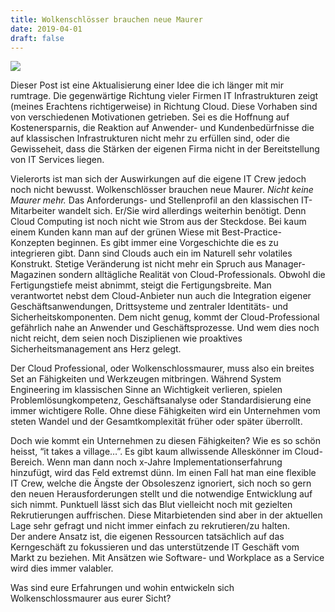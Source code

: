 ```yaml
---
title: Wolkenschlösser brauchen neue Maurer
date: 2019-04-01
draft: false
---
```


![](https://cdn-images-1.medium.com/max/1200/1*iNe8XkPtWW_p3_OoTzVY9w.png)

Dieser Post ist eine Aktualisierung einer Idee die ich länger mit mir rumtrage. Die gegenwärtige Richtung vieler Firmen IT Infrastrukturen zeigt (meines Erachtens richtigerweise) in Richtung Cloud. Diese Vorhaben sind von verschiedenen Motivationen getrieben. Sei es die Hoffnung auf Kostenersparnis, die Reaktion auf Anwender- und Kundenbedürfnisse die auf klassischen Infrastrukturen nicht mehr zu erfüllen sind, oder die Gewisseheit, dass die Stärken der eigenen Firma nicht in der Bereitstellung von IT Services liegen.

Vielerorts ist man sich der Auswirkungen auf die eigene IT Crew jedoch noch nicht bewusst. Wolkenschlösser brauchen neue Maurer. _Nicht keine Maurer mehr._ Das Anforderungs- und Stellenprofil an den klassischen IT-Mitarbeiter wandelt sich. Er/Sie wird allerdings weiterhin benötigt. Denn Cloud Computing ist noch nicht wie Strom aus der Steckdose. Bei kaum einem Kunden kann man auf der grünen Wiese mit Best-Practice-Konzepten beginnen. Es gibt immer eine Vorgeschichte die es zu integrieren gibt. Dann sind Clouds auch ein im Naturell sehr volatiles Konstrukt. Stetige Veränderung ist nicht mehr ein Spruch aus Manager-Magazinen sondern alltägliche Realität von Cloud-Professionals. Obwohl die Fertigungstiefe meist abnimmt, steigt die Fertigungsbreite. Man verantwortet nebst dem Cloud-Anbieter nun auch die Integration eigener Geschäftsanwendungen, Drittsysteme und zentraler Identitäts- und Sicherheitskomponenten. Dem nicht genug, kommt der Cloud-Professional gefährlich nahe an Anwender und Geschäftsprozesse. Und wem dies noch nicht reicht, dem seien noch Disziplienen wie proaktives Sicherheitsmanagement ans Herz gelegt.

Der Cloud Professional, oder Wolkenschlossmaurer, muss also ein breites Set an Fähigkeiten und Werkzeugen mitbringen. Während System Engineering im klassischen Sinne an Wichtigkeit verlieren, spielen Problemlösungkompetenz, Geschäftsanalyse oder Standardisierung eine immer wichtigere Rolle. Ohne diese Fähigkeiten wird ein Unternehmen vom steten Wandel und der Gesamtkomplexität früher oder später überrollt.

Doch wie kommt ein Unternehmen zu diesen Fähigkeiten? Wie es so schön heisst, “it takes a village…”. Es gibt kaum allwissende Alleskönner im Cloud-Bereich. Wenn man dann noch x-Jahre Implementationserfahrung hinzufügt, wird das Feld extremst dünn. Im einen Fall hat man eine flexible IT Crew, welche die Ängste der Obsoleszenz ignoriert, sich noch so gern den neuen Herausforderungen stellt und die notwendige Entwicklung auf sich nimmt. Punktuell lässt sich das Blut vielleicht noch mit gezielten Rekrutierungen auffrischen. Diese Mitarbietenden sind aber in der aktuellen Lage sehr gefragt und nicht immer einfach zu rekrutieren/zu halten.   
Der andere Ansatz ist, die eigenen Ressourcen tatsächlich auf das Kerngeschäft zu fokussieren und das unterstützende IT Geschäft vom Markt zu beziehen. Mit Ansätzen wie Software- und Workplace as a Service wird dies immer valabler.

Was sind eure Erfahrungen und wohin entwickeln sich Wolkenschlossmaurer aus eurer Sicht?